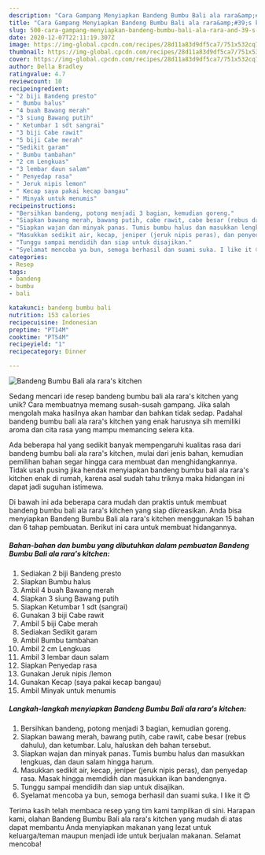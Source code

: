 ```yaml
---
description: "Cara Gampang Menyiapkan Bandeng Bumbu Bali ala rara&amp;#39;s kitchen yang Lezat Sekali"
title: "Cara Gampang Menyiapkan Bandeng Bumbu Bali ala rara&amp;#39;s kitchen yang Lezat Sekali"
slug: 500-cara-gampang-menyiapkan-bandeng-bumbu-bali-ala-rara-and-39-s-kitchen-yang-lezat-sekali
date: 2020-12-07T22:11:19.307Z
image: https://img-global.cpcdn.com/recipes/28d11a83d9df5ca7/751x532cq70/bandeng-bumbu-bali-ala-raras-kitchen-foto-resep-utama.jpg
thumbnail: https://img-global.cpcdn.com/recipes/28d11a83d9df5ca7/751x532cq70/bandeng-bumbu-bali-ala-raras-kitchen-foto-resep-utama.jpg
cover: https://img-global.cpcdn.com/recipes/28d11a83d9df5ca7/751x532cq70/bandeng-bumbu-bali-ala-raras-kitchen-foto-resep-utama.jpg
author: Della Bradley
ratingvalue: 4.7
reviewcount: 10
recipeingredient:
- "2 biji Bandeng presto"
- " Bumbu halus"
- "4 buah Bawang merah"
- "3 siung Bawang putih"
- " Ketumbar 1 sdt sangrai"
- "3 biji Cabe rawit"
- "5 biji Cabe merah"
- "Sedikit garam"
- " Bumbu tambahan"
- "2 cm Lengkuas"
- "3 lembar daun salam"
- " Penyedap rasa"
- " Jeruk nipis lemon"
- " Kecap saya pakai kecap bangau"
- " Minyak untuk menumis"
recipeinstructions:
- "Bersihkan bandeng, potong menjadi 3 bagian, kemudian goreng."
- "Siapkan bawang merah, bawang putih, cabe rawit, cabe besar (rebus dahulu), dan ketumbar. Lalu, haluskan deh bahan tersebut."
- "Siapkan wajan dan minyak panas. Tumis bumbu halus dan masukkan lengkuas, dan daun salam hingga harum."
- "Masukkan sedikit air, kecap, jeniper (jeruk nipis peras), dan penyedap rasa. Masak hingga memdidih dan masukkan ikan bandengnya."
- "Tunggu sampai mendidih dan siap untuk disajikan."
- "Syelamat mencoba ya bun, semoga berhasil dan suami suka. I like it 😍"
categories:
- Resep
tags:
- bandeng
- bumbu
- bali

katakunci: bandeng bumbu bali 
nutrition: 153 calories
recipecuisine: Indonesian
preptime: "PT14M"
cooktime: "PT54M"
recipeyield: "1"
recipecategory: Dinner

---
```



![Bandeng Bumbu Bali ala rara&#39;s kitchen](https://img-global.cpcdn.com/recipes/28d11a83d9df5ca7/751x532cq70/bandeng-bumbu-bali-ala-raras-kitchen-foto-resep-utama.jpg)

Sedang mencari ide resep bandeng bumbu bali ala rara&#39;s kitchen yang unik? Cara membuatnya memang susah-susah gampang. Jika salah mengolah maka hasilnya akan hambar dan bahkan tidak sedap. Padahal bandeng bumbu bali ala rara&#39;s kitchen yang enak harusnya sih memiliki aroma dan cita rasa yang mampu memancing selera kita.



Ada beberapa hal yang sedikit banyak mempengaruhi kualitas rasa dari bandeng bumbu bali ala rara&#39;s kitchen, mulai dari jenis bahan, kemudian pemilihan bahan segar hingga cara membuat dan menghidangkannya. Tidak usah pusing jika hendak menyiapkan bandeng bumbu bali ala rara&#39;s kitchen enak di rumah, karena asal sudah tahu triknya maka hidangan ini dapat jadi suguhan istimewa.


Di bawah ini ada beberapa cara mudah dan praktis untuk membuat bandeng bumbu bali ala rara&#39;s kitchen yang siap dikreasikan. Anda bisa menyiapkan Bandeng Bumbu Bali ala rara&#39;s kitchen menggunakan 15 bahan dan 6 tahap pembuatan. Berikut ini cara untuk membuat hidangannya.

<!--inarticleads1-->

##### Bahan-bahan dan bumbu yang dibutuhkan dalam pembuatan Bandeng Bumbu Bali ala rara&#39;s kitchen:

1. Sediakan 2 biji Bandeng presto
1. Siapkan  Bumbu halus
1. Ambil 4 buah Bawang merah
1. Siapkan 3 siung Bawang putih
1. Siapkan  Ketumbar 1 sdt (sangrai)
1. Gunakan 3 biji Cabe rawit
1. Ambil 5 biji Cabe merah
1. Sediakan Sedikit garam
1. Ambil  Bumbu tambahan
1. Ambil 2 cm Lengkuas
1. Ambil 3 lembar daun salam
1. Siapkan  Penyedap rasa
1. Gunakan  Jeruk nipis /lemon
1. Gunakan  Kecap (saya pakai kecap bangau)
1. Ambil  Minyak untuk menumis




<!--inarticleads2-->

##### Langkah-langkah menyiapkan Bandeng Bumbu Bali ala rara&#39;s kitchen:

1. Bersihkan bandeng, potong menjadi 3 bagian, kemudian goreng.
1. Siapkan bawang merah, bawang putih, cabe rawit, cabe besar (rebus dahulu), dan ketumbar. Lalu, haluskan deh bahan tersebut.
1. Siapkan wajan dan minyak panas. Tumis bumbu halus dan masukkan lengkuas, dan daun salam hingga harum.
1. Masukkan sedikit air, kecap, jeniper (jeruk nipis peras), dan penyedap rasa. Masak hingga memdidih dan masukkan ikan bandengnya.
1. Tunggu sampai mendidih dan siap untuk disajikan.
1. Syelamat mencoba ya bun, semoga berhasil dan suami suka. I like it 😍




Terima kasih telah membaca resep yang tim kami tampilkan di sini. Harapan kami, olahan Bandeng Bumbu Bali ala rara&#39;s kitchen yang mudah di atas dapat membantu Anda menyiapkan makanan yang lezat untuk keluarga/teman maupun menjadi ide untuk berjualan makanan. Selamat mencoba!
